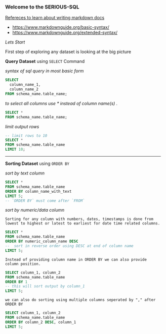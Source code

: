### Welcome to the SERIOUS-SQL 

<ins>Refereces to learn about writing markdown docs </ins>
* https://www.markdownguide.org/basic-syntax/
* https://www.markdownguide.org/extended-syntax/

*Lets Start* 

First step of exploring any dataset is looking at the big picture 

**Query Dataset** using `SELECT` Command 

*syntax of sql query in most basic form*
```sql
SELECT
  column_name_1,
  column_name_2
FROM schema_name.table_name;
```
*to select all columns use \* instead of column name(s) .*
```sql
SELECT * 
FROM schema_name.table_name;
```

*limit output rows*
```sql
-- limit rows to 10 
SELECT *
FROM schema_name.table_name
LIMIT 10;  
```
---

**Sorting Dataset** using `ORDER BY`

*sort by text column*

```sql
SELECT * 
FROM schema_name.table_name 
ORDER BY column_name_with_text
LIMIT 5; 
-- `ORDER BY` must come after `FROM`
```

*sort by numeric/data column*
```
Sorting for any column with numbers, dates, timestamps is done from
lowest to highest or latest to earliest for date time related columns.
```

```sql
SELECT *
FROM schema_name.table_name 
ORDER BY numeric_column_name DESC  
--  sort in reverse order using DESC at end of column name  
LIMIT 5; 
```

`Instead of providing column name in ORDER BY we can also provide column position.`

```sql
SELECT column_1, column_2 
FROM schema_name.table_name 
ORDER BY 1 
-- this will sort output by column_1 
LIMIT 5; 
```
`we can also do sorting using multiple columns seperated by "," after ORDER BY` 

```sql
SELECT column_1, column_2 
FROM schema_name.table_name 
ORDER BY column_2 DESC, column_1   
LIMIT 5; 
```










